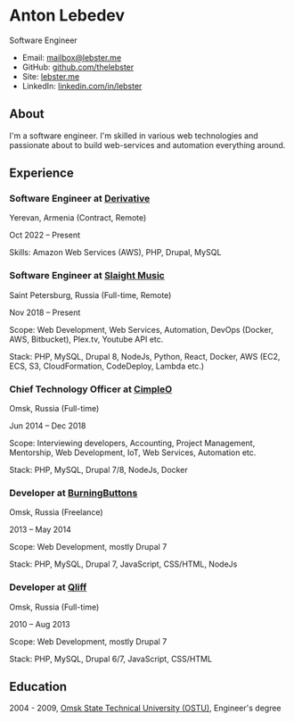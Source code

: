 # Anton Lebedev
Software Engineer

* Email: mailbox@lebster.me 
* GitHub: [github.com/thelebster](https://github.com/thelebster) 
* Site: [lebster.me](https://lebster.me)
* LinkedIn: [linkedin.com/in/lebster](https://www.linkedin.com/in/lebster/)

## About

I'm a software engineer. I'm skilled in various web technologies and passionate about to build web-services and automation everything around.

## Experience

### Software Engineer at [Derivative](https://www.linkedin.com/company/73797/)
Yerevan, Armenia (Contract, Remote)

Oct 2022 – Present

Skills: Amazon Web Services (AWS), PHP, Drupal, MySQL

### Software Engineer at [Slaight Music](https://www.linkedin.com/company/slaight-music/)
Saint Petersburg, Russia (Full-time, Remote)

Nov 2018 – Present

Scope: Web Development, Web Services, Automation, DevOps (Docker, AWS, Bitbucket), Plex.tv, Youtube API etc.

Stack: PHP, MySQL, Drupal 8, NodeJs, Python, React, Docker, AWS (EC2, ECS, S3, CloudFormation, CodeDeploy, Lambda etc.)

### Chief Technology Officer at [CimpleO](https://www.linkedin.com/company/cimpleo/)
Omsk, Russia (Full-time)

Jun 2014 – Dec 2018

Scope: Interviewing developers, Accounting, Project Management, Mentorship, Web Development, IoT, Web Services, Automation etc.

Stack: PHP, MySQL, Drupal 7/8, NodeJs, Docker

### Developer at [BurningButtons](https://www.linkedin.com/company/burningbuttons/)
Omsk, Russia (Freelance)

2013 – May 2014

Scope: Web Development, mostly Drupal 7

Stack: PHP, MySQL, Drupal 7, JavaScript, CSS/HTML, NodeJs

### Developer at [Qliff](https://www.linkedin.com/company/qliff/)
Omsk, Russia (Full-time)

2010 – Aug 2013

Scope: Web Development, mostly Drupal 7

Stack: PHP, MySQL, Drupal 6/7, JavaScript, CSS/HTML

## Education

2004 - 2009, [Omsk State Technical University (OSTU)](https://omgtu.ru/english/), Engineer's degree
